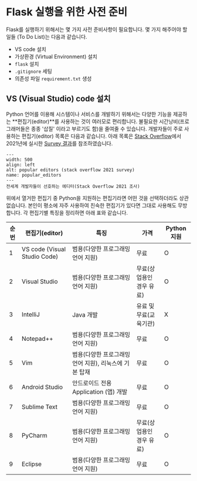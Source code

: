 # Flask 실행을 위한 사전 준비

Flask를 실행하기 위해서는 몇 가지 사전 준비사항이 필요합니다. 몇 가지 해주어야 할 일들 (To Do List)는 다음과 같습니다.

- VS code 설치
- 가상환경 (Virtual Environment) 설치
- `flask` 설치
- `.gitignore` 세팅
- 의존성 파일 `requirement.txt` 생성

## VS (Visual Studio) code 설치
Python 언어를 이용해 시스템이나 서비스를 개발하기 위해서는 다양한 기능을 제공하는 **편집기(editor)**를 사용하는 것이 여러모로 편리합니다. 불필요한 시간낭비(프로그래머들은 종종 '삽질' 이라고 부르기도 함)을 줄여줄 수 있습니다. 개발자들이 주로 사용하는 편집기(editor) 목록은 다음과 같습니다. 아래 목록은 [Stack Overflow](https://stackoverflow.com/)에서 2021년에 실시한 [Survey 결과](https://insights.stackoverflow.com/survey/2021#most-popular-technologies-new-collab-tools-prof)를 참조하였습니다.

```{figure} ../imgs/survey_popular_editors_stackoverflow2021.png
---
width: 500
align: left
alt: popular editors (stack overflow 2021 survey)
name: popular_editors
---
전세계 개발자들이 선호하는 에디터(Stack Overflow 2021 조사)
```

위에서 열거한 편집기 중 Python을 지원하는 편집기라면 어떤 것을 선택하더라도 상관 없습니다. 본인이 평소에 자주 사용하여 친숙한 편집기가 있다면 그대로 사용해도 무방합니다. 각 편집기별 특징을 정리하면 아래 표와 같습니다.

|순번|편집기(editor)|특징|가격|Python 지원|
|------|---|---|---|---|
|1| VS code (Visual Studio Code) | 범용(다양한 프로그래밍 언어 지원) | 무료|O|
|2| Visual Studio|범용(다양한 프로그래밍 언어 지원) |무료(상업용인 경우 유료)|O|
|3| IntelliJ|Java 개발 |유료 및 무료(교육기관)|X|
|4| Notepad++|범용(다양한 프로그래밍 언어 지원)|무료|O|
|5| Vim|범용(다양한 프로그래밍 언어 지원), 리눅스에 기본 탑재|무료|O|
|6| Android Studio|안드로이드 전용 Application (앱) 개발|무료|O|
|7| Sublime Text|범용(다양한 프로그래밍 언어 지원)|무료|O|
|8| PyCharm | 범용(다양한 프로그래밍 언어 지원)|무료(상업용인 경우 유료) | O |
|9| Eclipse |  범용(다양한 프로그래밍 언어 지원) | 무료 | O |


